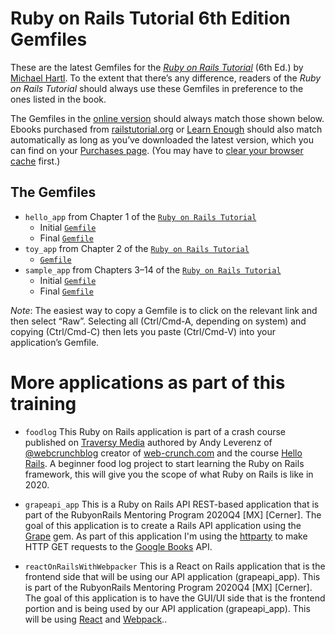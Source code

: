 # Ruby on Rails Tutorial 6th Edition Gemfiles

These are the latest Gemfiles for the [*Ruby on Rails Tutorial*](https://www.railstutorial.org/) (6th Ed.) by [Michael Hartl](https://www.michaelhartl.com/). To the extent that there’s any difference, readers of the *Ruby on Rails Tutorial* should always use these Gemfiles in preference to the ones listed in the book.

The Gemfiles in the [online version](https://www.railstutorial.org/book) should always match those shown below. Ebooks purchased from [railstutorial.org](https://www.railstutorial.org/) or [Learn Enough](https://www.learnenough.com) should also match automatically as long as you’ve downloaded the latest version, which you can find on your [Purchases page](https://www.learnenough.com/account/edit#settings-purchases). (You may have to [clear your browser cache](https://www.digitaltrends.com/computing/how-to-clear-your-browser-cache/) first.)

## The Gemfiles

* `hello_app` from Chapter 1 of the [`Ruby on Rails Tutorial`](https://learning.oreilly.com/library/view/ruby-on-rails/9780136702726/)
  - Initial [`Gemfile`](https://github.com/mhartl/rails_tutorial_6th_edition_gemfiles/blob/master/hello_app/Gemfile) 
  - Final [`Gemfile`](https://github.com/mhartl/rails_tutorial_6th_edition_gemfiles/blob/master/hello_app/Gemfile_final)
* `toy_app` from Chapter 2 of the [`Ruby on Rails Tutorial`](https://learning.oreilly.com/library/view/ruby-on-rails/9780136702726/)
  - [`Gemfile`](https://github.com/mhartl/rails_tutorial_6th_edition_gemfiles/blob/master/toy_app/Gemfile)
* `sample_app` from Chapters 3–14 of the [`Ruby on Rails Tutorial`](https://learning.oreilly.com/library/view/ruby-on-rails/9780136702726/)
  - Initial [`Gemfile`](https://github.com/mhartl/rails_tutorial_6th_edition_gemfiles/blob/master/sample_app/Gemfile_initial)
  - Final [`Gemfile`](https://github.com/mhartl/rails_tutorial_6th_edition_gemfiles/blob/master/sample_app/Gemfile)

*Note*: The easiest way to copy a Gemfile is to click on the relevant link and then select “Raw”. Selecting all (Ctrl/Cmd-A, depending on system) and copying (Ctrl/Cmd-C) then lets you paste (Ctrl/Cmd-V) into your application’s Gemfile.

# More applications as part of this training

* `foodlog` This Ruby on Rails application is part of a crash course published on [Traversy Media](https://www.traversymedia.com/) authored by Andy Leverenz of [@webcrunchblog](https://twitter.com/webcrunchblog) creator of [web-crunch.com](https://web-crunch.com) and the course [Hello Rails](https://hellorails.io). A beginner food log project to start learning the Ruby on Rails framework, this will give you the scope of what Ruby on Rails is like in 2020.

* `grapeapi_app` This is a Ruby on Rails API REST-based application that is part of the RubyonRails Mentoring Program 2020Q4 [MX] [Cerner]. The goal of this application is to create a Rails API application using the [Grape](https://github.com/ruby-grape/grape) gem. As part of this application I'm using the [httparty](https://github.com/jnunemaker/httparty) to make HTTP GET requests to the [Google Books](https://developers.google.com/books/docs/v1/using#WorkingVolumes) API.

* `reactOnRailsWithWebpacker` This is a React on Rails application that is the frontend side that will be using our API application (grapeapi_app). This is part of the RubyonRails Mentoring Program 2020Q4 [MX] [Cerner]. The goal of this application is to have the GUI/UI side that is the frontend portion and is being used by our API application (grapeapi_app). This will be using [React](https://reactjs.org/) and [Webpack](https://webpack.js.org/)..
